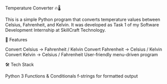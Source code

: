 Temperature Converter 🔥🌡️

This is a simple Python program that converts temperature values between Celsius, Fahrenheit, and Kelvin.
It was developed as Task 1 of my Software Development Internship at SkillCraft Technology.

🚀 Features

Convert Celsius → Fahrenheit / Kelvin
Convert Fahrenheit → Celsius / Kelvin
Convert Kelvin → Celsius / Fahrenheit
User-friendly menu-driven program

🛠️ Tech Stack

Python 3
Functions & Conditionals
f-strings for formatted output
